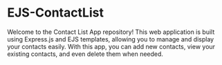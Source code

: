 # EJS-ContactList
Welcome to the Contact List App repository! This web application is built using Express.js and EJS templates, allowing you to manage and display your contacts easily. With this app, you can add new contacts, view your existing contacts, and even delete them when needed.
